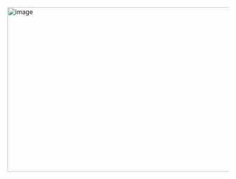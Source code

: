 <img width="557" height="375" alt="image" src="https://github.com/user-attachments/assets/07b15c95-7b0c-4d40-81c4-38417a2a748b" />  


